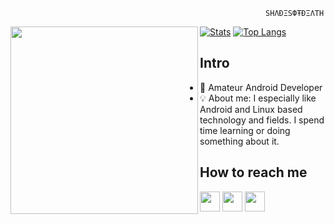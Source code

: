                                                              SHΛÐΞSФŦÐΞΛТH

<img align='left' src='https://64.media.tumblr.com/62710c9aed5c3f4b7d23700e39bf13a6/ac2a7e65e2f3ff68-50/s400x600/5cc45aa070225393dfe9efb5e648f0cb09c1ca09.gifv' width='300'>

[![Stats](https://github-readme-stats.vercel.app/api?username=berkays0733&show_icons=true&theme=radical)](https://github.com/berkays0733)
[![Top Langs](https://github-readme-stats.vercel.app/api/top-langs/?username=berkays0733&layout=compact&theme=radical)](https://github.com/berkays0733)

## Intro
- 👾 Amateur Android Developer
- 💡 About me: I especially like Android and Linux based technology and fields. I spend time learning or doing something about it.

## How to reach me
[<img src="https://www.vectorlogo.zone/logos/instagram/instagram-tile.svg" width="32">](https://www.instagram.com/berkay.ay.0)
[<img src="https://www.vectorlogo.zone/logos/telegram/telegram-tile.svg" width="32">](http://t.me/shades_of_death00)
[<img src="https://www.vectorlogo.zone/logos/youtube/youtube-tile.svg" width="32">](https://www.youtube.com/channel/UCEIA1L1nwNc6SRaf4p_sMsg)
